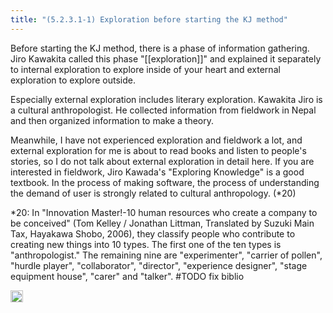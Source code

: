 ```yaml
---
title: "(5.2.3.1-1) Exploration before starting the KJ method"
---
```


Before starting the KJ method, there is a phase of information gathering. Jiro Kawakita called this phase "[[exploration]]" and explained it separately to internal exploration to explore inside of your heart and external exploration to explore outside.

Especially external exploration includes literary exploration. Kawakita Jiro is a cultural anthropologist. He collected information from fieldwork in Nepal and then organized information to make a theory.

Meanwhile, I have not experienced exploration and fieldwork a lot, and external exploration for me is about to read books and listen to people's stories, so I do not talk about external exploration in detail here. If you are interested in fieldwork, Jiro Kawada's "Exploring Knowledge" is a good textbook. In the process of making software, the process of understanding the demand of user is strongly related to cultural anthropology. (*20)

*20: In "Innovation Master!-10 human resources who create a company to be conceived" (Tom Kelley / Jonathan Littman, Translated by Suzuki Main Tax, Hayakawa Shobo, 2006), they classify people who contribute to creating new things into 10 types. The first one of the ten types is "anthropologist." The remaining nine are "experimenter", "carrier of pollen", "hurdle player", "collaborator", "director", "experience designer", "stage equipment house", "carer" and "talker". #TODO fix biblio


<img src='https://scrapbox.io/api/pages/nishio-en/en/icon' alt='en.icon' height="19.5"/>